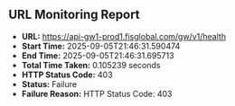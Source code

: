 ## URL Monitoring Report

- **URL:** https://api-gw1-prod1.fisglobal.com/gw/v1/health
- **Start Time:** 2025-09-05T21:46:31.590474
- **End Time:** 2025-09-05T21:46:31.695713
- **Total Time Taken:** 0.105239 seconds
- **HTTP Status Code:** 403
- **Status:** Failure
- **Failure Reason:** HTTP Status Code: 403
